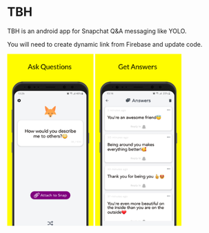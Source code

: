 # TBH

TBH is an android app for Snapchat Q&A messaging like YOLO.

You will need to create dynamic link from Firebase and update code.

<img src="screen_3.png" width="200" height="400"/>
<img src="screen_4.png" width="200" height="400"/>
